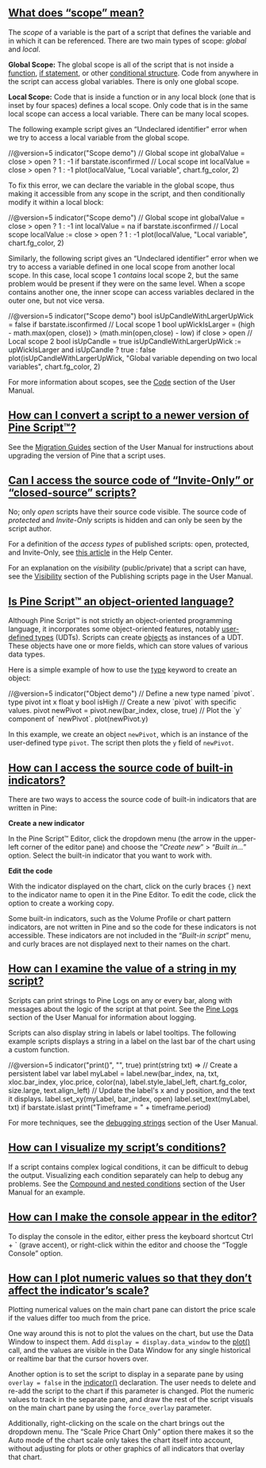 ## [What does “scope” mean?](https://www.tradingview.com/pine-script-docs/faq/programming/#what-does-scope-mean)

The _scope_ of a variable is the part of a script that defines the variable and in which it can be referenced. There are two main types of scope: _global_ and _local_.

**Global Scope:** The global scope is all of the script that is not inside a [function](https://www.tradingview.com/pine-script-docs/language/user-defined-functions/), [if statement](https://www.tradingview.com/pine-script-reference/v6/#kw_if), or other [conditional structure](https://www.tradingview.com/pine-script-docs/language/conditional-structures/). Code from anywhere in the script can access global variables. There is only one global scope.

**Local Scope:** Code that is inside a function or in any local block (one that is inset by four spaces) defines a local scope. Only code that is in the same local scope can access a local variable. There can be many local scopes.

The following example script gives an “Undeclared identifier” error when we try to access a local variable from the global scope.

//@version=5 indicator("Scope demo") // Global scope int globalValue = close > open ? 1 : -1 if barstate.isconfirmed // Local scope int localValue = close > open ? 1 : -1 plot(localValue, "Local variable", chart.fg\_color, 2)

To fix this error, we can declare the variable in the global scope, thus making it accessible from any scope in the script, and then conditionally modify it within a local block:

//@version=5 indicator("Scope demo") // Global scope int globalValue = close > open ? 1 : -1 int localValue = na if barstate.isconfirmed // Local scope localValue := close > open ? 1 : -1 plot(localValue, "Local variable", chart.fg\_color, 2)

Similarly, the following script gives an “Undeclared identifier” error when we try to access a variable defined in one local scope from another local scope. In this case, local scope 1 _contains_ local scope 2, but the same problem would be present if they were on the same level. When a scope contains another one, the inner scope can access variables declared in the outer one, but not vice versa.

//@version=5 indicator("Scope demo") bool isUpCandleWithLargerUpWick = false if barstate.isconfirmed // Local scope 1 bool upWickIsLarger = (high - math.max(open, close)) > (math.min(open,close) - low) if close > open // Local scope 2 bool isUpCandle = true isUpCandleWithLargerUpWick := upWickIsLarger and isUpCandle ? true : false plot(isUpCandleWithLargerUpWick, "Global variable depending on two local variables", chart.fg\_color, 2)

For more information about scopes, see the [Code](https://www.tradingview.com/pine-script-docs/language/script-structure/#code) section of the User Manual.

## [How can I convert a script to a newer version of Pine Script™?](https://www.tradingview.com/pine-script-docs/faq/programming/#how-can-i-convert-a-script-to-a-newer-version-of-pine-script)

See the [Migration Guides](https://www.tradingview.com/pine-script-docs/migration-guides/overview/) section of the User Manual for instructions about upgrading the version of Pine that a script uses.

## [Can I access the source code of “Invite-Only” or “closed-source” scripts?](https://www.tradingview.com/pine-script-docs/faq/programming/#can-i-access-the-source-code-of-invite-only-or-closed-source-scripts)

No; only _open_ scripts have their source code visible. The source code of _protected_ and _Invite-Only_ scripts is hidden and can only be seen by the script author.

For a definition of the _access types_ of published scripts: open, protected, and Invite-Only, see [this article](https://www.tradingview.com/support/solutions/43000482573-what-are-the-different-types-of-published-scripts/) in the Help Center.

For an explanation on the _visibility_ (public/private) that a script can have, see the [Visibility](https://www.tradingview.com/pine-script-docs/writing/publishing/#visibility) section of the Publishing scripts page in the User Manual.

## [Is Pine Script™ an object-oriented language?](https://www.tradingview.com/pine-script-docs/faq/programming/#is-pine-script-an-object-oriented-language)

Although Pine Script™ is not strictly an object-oriented programming language, it incorporates some object-oriented features, notably [user-defined types](https://www.tradingview.com/pine-script-docs/language/type-system/#user-defined-types) (UDTs). Scripts can create [objects](https://www.tradingview.com/pine-script-docs/language/objects/) as instances of a UDT. These objects have one or more fields, which can store values of various data types.

Here is a simple example of how to use the [type](https://www.tradingview.com/pine-script-reference/v6/#kw_type) keyword to create an object:

//@version=5 indicator("Object demo") // Define a new type named \`pivot\`. type pivot int x float y bool isHigh // Create a new \`pivot\` with specific values. pivot newPivot = pivot.new(bar\_index, close, true) // Plot the \`y\` component of \`newPivot\`. plot(newPivot.y)

In this example, we create an object `newPivot`, which is an instance of the user-defined type `pivot`. The script then plots the `y` field of `newPivot`.

## [How can I access the source code of built-in indicators?](https://www.tradingview.com/pine-script-docs/faq/programming/#how-can-i-access-the-source-code-of-built-in-indicators)

There are two ways to access the source code of built-in indicators that are written in Pine:

**Create a new indicator**

In the Pine Script™ Editor, click the dropdown menu (the arrow in the upper-left corner of the editor pane) and choose the “_Create new_” > “_Built in…_” option. Select the built-in indicator that you want to work with.

**Edit the code**

With the indicator displayed on the chart, click on the curly braces `{}` next to the indicator name to open it in the Pine Editor. To edit the code, click the option to create a working copy.

Some built-in indicators, such as the Volume Profile or chart pattern indicators, are not written in Pine and so the code for these indicators is not accessible. These indicators are not included in the “_Built-in script_” menu, and curly braces are not displayed next to their names on the chart.

## [How can I examine the value of a string in my script?](https://www.tradingview.com/pine-script-docs/faq/programming/#how-can-i-examine-the-value-of-a-string-in-my-script)

Scripts can print strings to Pine Logs on any or every bar, along with messages about the logic of the script at that point. See the [Pine Logs](https://www.tradingview.com/pine-script-docs/writing/debugging/#pine-logs) section of the User Manual for information about logging.

Scripts can also display string in labels or label tooltips. The following example scripts displays a string in a label on the last bar of the chart using a custom function.

//@version=5 indicator("print()", "", true) print(string txt) => // Create a persistent label var label myLabel = label.new(bar\_index, na, txt, xloc.bar\_index, yloc.price, color(na), label.style\_label\_left, chart.fg\_color, size.large, text.align\_left) // Update the label's x and y position, and the text it displays. label.set\_xy(myLabel, bar\_index, open) label.set\_text(myLabel, txt) if barstate.islast print("Timeframe = " + timeframe.period)

For more techniques, see the [debugging strings](https://www.tradingview.com/pine-script-docs/writing/debugging/#strings) section of the User Manual.

## [How can I visualize my script’s conditions?](https://www.tradingview.com/pine-script-docs/faq/programming/#how-can-i-visualize-my-scripts-conditions)

If a script contains complex logical conditions, it can be difficult to debug the output. Visualizing each condition separately can help to debug any problems. See the [Compound and nested conditions](https://www.tradingview.com/pine-script-docs/writing/debugging/#compound-and-nested-conditions) section of the User Manual for an example.

## [How can I make the console appear in the editor?](https://www.tradingview.com/pine-script-docs/faq/programming/#how-can-i-make-the-console-appear-in-the-editor)

To display the console in the editor, either press the keyboard shortcut Ctrl + \` (grave accent), or right-click within the editor and choose the “Toggle Console” option.

## [How can I plot numeric values so that they don’t affect the indicator’s scale?](https://www.tradingview.com/pine-script-docs/faq/programming/#how-can-i-plot-numeric-values-so-that-they-dont-affect-the-indicators-scale)

Plotting numerical values on the main chart pane can distort the price scale if the values differ too much from the price.

One way around this is not to plot the values on the chart, but use the Data Window to inspect them. Add `display = display.data_window` to the [plot()](https://www.tradingview.com/pine-script-reference/v6/#fun_plot) call, and the values are visible in the Data Window for any single historical or realtime bar that the cursor hovers over.

Another option is to set the script to display in a separate pane by using `overlay = false` in the [indicator()](https://www.tradingview.com/pine-script-reference/v6/#fun_indicator) declaration. The user needs to delete and re-add the script to the chart if this parameter is changed. Plot the numeric values to track in the separate pane, and draw the rest of the script visuals on the main chart pane by using the `force_overlay` parameter.

Additionally, right-clicking on the scale on the chart brings out the dropdown menu. The “Scale Price Chart Only” option there makes it so the Auto mode of the chart scale only takes the chart itself into account, without adjusting for plots or other graphics of all indicators that overlay that chart.